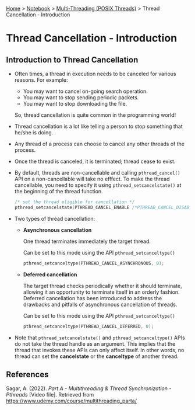 <a href="../../">Home</a> > <a href="../notebook">Notebook</a> > <a href="./">Multi-Threading (POSIX Threads)</a> > Thread Cancellation - Introduction

# Thread Cancellation - Introduction



## Introduction to Thread Cancellation

* Often times, a thread in execution needs to be canceled for various reasons. For example:

  * You may want to cancel on-going search operation.
  * You may want to stop sending periodic packets.
  * You may want to stop downloading the file.

  So, thread cancellation is quite common in the programming world!

* Thread cancellation is a lot like telling a person to stop something that he/she is doing.

* Any thread of a process can choose to cancel any other threads of the process.

* Once the thread is canceled, it is terminated; thread cease to exist.

* By default, threads are non-cancellable and calling `pthread_cancel()` API on a non-cancellable will take no efffect. To make the thread cancellable, you need to specify it using `pthread_setcancelstate()` at the beginning of the thread function.

  ```c
  /* set the thread eligible for cancellation */
  pthread_setcancelstate(PTHREAD_CANCEL_ENABLE /*PTHREAD_CANCEL_DISABLE */, 0);
  ```

* Two types of thread cancellation:

  * **Asynchronous cancellation**

    One thread terminates immediately the target thread.

    Can be set to this mode using the API `pthread_setcanceltype()`

    ```c
    pthread_setcanceltype(PTHREAD_CANCEL_ASYNCHRONOUS, 0);
    ```
  
  * **Deferred cancellation**
  
    The target thread checks periodically whether it should terminate, allowing it an opportunity to terminate itself in an orderly fashion. Deferred cancellation has been introduced to address the drawbacks and pitfalls of asynchronous cancellation of threads.
    
    Can be set to this mode using the API `pthread_setcanceltype()`
    
    ```c
    pthread_setcanceltype(PTHREAD_CANCEL_DEFERRED, 0);
    ```
  
* Note that `pthread_setcancelstate()` and `pthread_setcanceltype()` APIs do not take the thread handle as an argument. This implies that the thread that invokes these APIs can only affect itself. In other words, no thread can set the **cancelstate** or the **canceltype** of another thread.





## References

Sagar, A. (2022). *Part A - Multithreading & Thread Synchronization - Pthreads* [Video file]. Retrieved from  https://www.udemy.com/course/multithreading_parta/

